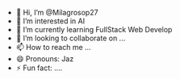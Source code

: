 - 👋 Hi, I’m @Milagrosop27
- 👀 I’m interested in AI
- 🌱 I’m currently learning FullStack Web Develop
- 💞️ I’m looking to collaborate on ...
- 📫 How to reach me ...
- 😄 Pronouns: Jaz
- ⚡ Fun fact: ....

<!---
Milagrosop27/Milagrosop27 is a ✨ special ✨ repository because its `README.md` (this file) appears on your GitHub profile.
You can click the Preview link to take a look at your changes.
--->
